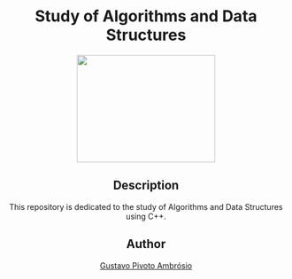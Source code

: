 <div align="center">

# Study of Algorithms and Data Structures

<img width="250" height="194" src="https://logospng.org/download/c-plus-plus/c-plus-plus-256.png">

## Description

This repository is dedicated to the study of Algorithms and Data Structures using C++.

## Author

<a href="https://github.com/GustavoPivoto">Gustavo Pivoto Ambrósio</a>

</div>

